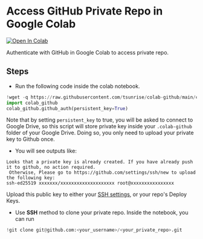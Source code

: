 # Access GitHub Private Repo in Google Colab
<a target="_blank" href="https://colab.research.google.com/github/tsunrise/colab-github/blob/main/Access_GitHub_Private_Repo.ipynb">
  <img src="https://colab.research.google.com/assets/colab-badge.svg" alt="Open In Colab"/>
</a>

Authenticate with GitHub in Google Colab to access private repo.

## Steps
- Run the following code inside the colab notebook.
```python
!wget -q https://raw.githubusercontent.com/tsunrise/colab-github/main/colab_github.py
import colab_github
colab_github.github_auth(persistent_key=True)
```
Note that by setting `persistent_key` to true, you will be asked to connect to Google Drive, so this script will store private key inside your `.colab-github` folder of your Google Drive. Doing so, you only need to upload your private key to Github once.

- You will see outputs like:
```
Looks that a private key is already created. If you have already push it to github, no action required.
 Otherwise, Please go to https://github.com/settings/ssh/new to upload the following key: 
ssh-ed25519 xxxxxxx/xxxxxxxxxxxxxxxxxxxx root@xxxxxxxxxxxxxxxx
```
Upload this public key to either your [SSH settings](https://github.com/settings/ssh/new), or your repo's Deploy Keys.

- Use **SSH** method to clone your private repo. Inside the notebook, you can run
```python
!git clone git@github.com:<your_username>/<your_private_repo>.git
```

